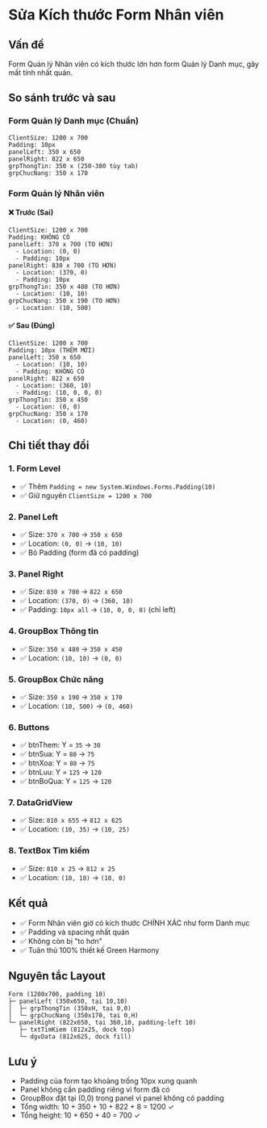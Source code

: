 # Sửa Kích thước Form Nhân viên

## Vấn đề
Form Quản lý Nhân viên có kích thước lớn hơn form Quản lý Danh mục, gây mất tính nhất quán.

## So sánh trước và sau

### Form Quản lý Danh mục (Chuẩn)
```
ClientSize: 1200 x 700
Padding: 10px
panelLeft: 350 x 650
panelRight: 822 x 650
grpThongTin: 350 x (250-380 tùy tab)
grpChucNang: 350 x 170
```

### Form Quản lý Nhân viên

#### ❌ Trước (Sai)
```
ClientSize: 1200 x 700
Padding: KHÔNG CÓ
panelLeft: 370 x 700 (TO HƠN)
  - Location: (0, 0)
  - Padding: 10px
panelRight: 830 x 700 (TO HƠN)
  - Location: (370, 0)
  - Padding: 10px
grpThongTin: 350 x 480 (TO HƠN)
  - Location: (10, 10)
grpChucNang: 350 x 190 (TO HƠN)
  - Location: (10, 500)
```

#### ✅ Sau (Đúng)
```
ClientSize: 1200 x 700
Padding: 10px (THÊM MỚI)
panelLeft: 350 x 650
  - Location: (10, 10)
  - Padding: KHÔNG CÓ
panelRight: 822 x 650
  - Location: (360, 10)
  - Padding: (10, 0, 0, 0)
grpThongTin: 350 x 450
  - Location: (0, 0)
grpChucNang: 350 x 170
  - Location: (0, 460)
```

## Chi tiết thay đổi

### 1. Form Level
- ✅ Thêm `Padding = new System.Windows.Forms.Padding(10)`
- ✅ Giữ nguyên `ClientSize = 1200 x 700`

### 2. Panel Left
- ✅ Size: `370 x 700` → `350 x 650`
- ✅ Location: `(0, 0)` → `(10, 10)`
- ✅ Bỏ Padding (form đã có padding)

### 3. Panel Right
- ✅ Size: `830 x 700` → `822 x 650`
- ✅ Location: `(370, 0)` → `(360, 10)`
- ✅ Padding: `10px all` → `(10, 0, 0, 0)` (chỉ left)

### 4. GroupBox Thông tin
- ✅ Size: `350 x 480` → `350 x 450`
- ✅ Location: `(10, 10)` → `(0, 0)`

### 5. GroupBox Chức năng
- ✅ Size: `350 x 190` → `350 x 170`
- ✅ Location: `(10, 500)` → `(0, 460)`

### 6. Buttons
- ✅ btnThem: Y = `35` → `30`
- ✅ btnSua: Y = `80` → `75`
- ✅ btnXoa: Y = `80` → `75`
- ✅ btnLuu: Y = `125` → `120`
- ✅ btnBoQua: Y = `125` → `120`

### 7. DataGridView
- ✅ Size: `810 x 655` → `812 x 625`
- ✅ Location: `(10, 35)` → `(10, 25)`

### 8. TextBox Tìm kiếm
- ✅ Size: `810 x 25` → `812 x 25`
- ✅ Location: `(10, 10)` → `(10, 0)`

## Kết quả
- ✅ Form Nhân viên giờ có kích thước CHÍNH XÁC như form Danh mục
- ✅ Padding và spacing nhất quán
- ✅ Không còn bị "to hơn"
- ✅ Tuân thủ 100% thiết kế Green Harmony

## Nguyên tắc Layout
```
Form (1200x700, padding 10)
├─ panelLeft (350x650, tại 10,10)
│  ├─ grpThongTin (350xH, tại 0,0)
│  └─ grpChucNang (350x170, tại 0,H)
└─ panelRight (822x650, tại 360,10, padding-left 10)
   ├─ txtTimKiem (812x25, dock top)
   └─ dgvData (812x625, dock fill)
```

## Lưu ý
- Padding của form tạo khoảng trống 10px xung quanh
- Panel không cần padding riêng vì form đã có
- GroupBox đặt tại (0,0) trong panel vì panel không có padding
- Tổng width: 10 + 350 + 10 + 822 + 8 = 1200 ✓
- Tổng height: 10 + 650 + 40 = 700 ✓
